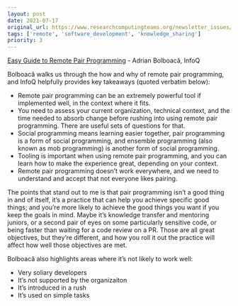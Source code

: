 ```yaml
---
layout: post
date: 2021-07-17
original_url: https://www.researchcomputingteams.org/newsletter_issues/0083
tags: ['remote', 'software_development', 'knowledge_sharing']
priority: 3
---
```


<!-- markdownlint-disable MD033 -->
<!-- markdownlint-disable MD041 -->
<!-- markdownlint-disable MD049 -->

[Easy Guide to Remote Pair Programming](https://www.infoq.com/articles/remote-pair-programming/) - Adrian Bolboacă, InfoQ

Bolboacă walks us through the how and why of remote pair programming, and InfoQ helpfully provides key takeaways (quoted verbatim below):

- Remote pair programming can be an extremely powerful tool if implemented well, in the context where it fits.
- You need to assess your current organization, technical context, and the time needed to absorb change before rushing into using remote pair programming. There are useful sets of questions for that.
- Social programming means learning easier together, pair programming is a form of social programming, and ensemble programming (also known as mob programming) is another form of social programming.
- Tooling is important when using remote pair programming, and you can learn how to make the experience great, depending on your context.
- Remote pair programming doesn’t work everywhere, and we need to understand and accept that not everyone likes pairing.

The points that stand out to me is that pair programming isn’t a good thing in and of itself, it’s a practice that can help you achieve specific good things; and you’re more likely to achieve the good things you want if you keep the goals in mind.  Maybe it’s knowledge transfer and mentoring juniors, or a second pair of eyes on some particularly sensitive code,  or being faster than waiting for a code review on a PR.   Those are all great objectives, but they’re different, and how you roll it out the practice will affect how well those objectives are met.

Bolboacă also highlights areas where it’s not likely to work well:

- Very soliary developers
- It’s not supported by the organizaiton
- It’s introduced in a rush
- It’s used on simple tasks
